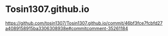 # Tosin1307.github.io
https://github.com/tosin1307/Tosin1307.github.io/commit/46bf3fce7fcbfd27a4089158915ba3306308938e#commitcomment-35261184
